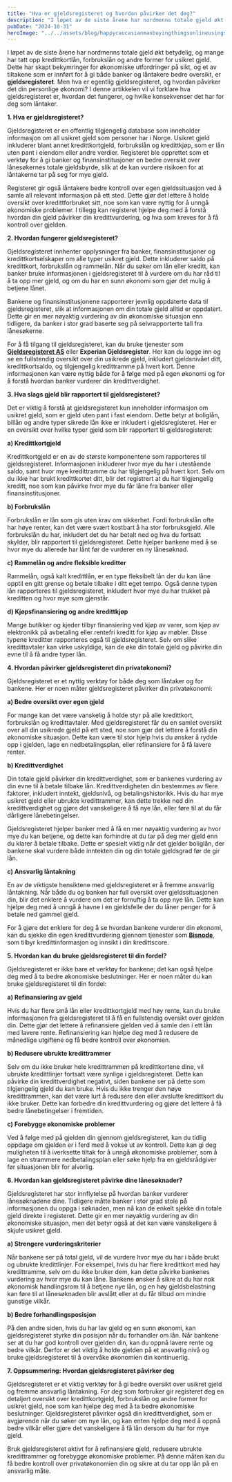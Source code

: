 ```yaml
---
title: "Hva er gjeldsregisteret og hvordan påvirker det deg?"
description: "I løpet av de siste årene har nordmenns totale gjeld økt betydelig, og mange har tatt opp kredittkortlån, forbrukslån og andre former for usikret gjeld. Dette har skapt bekymringer for økonomiske utfordringer på sikt, og et av tiltakene som er innført for å gi både banker og låntakere bedre oversikt, er gjeldsregisteret. Men hva er &#8230; Read more"
pubDate: "2024-10-31"
heroImage: "../../assets/blog/happycaucasianmanbuyingthingsonlineusingsmartphone.jpg"
---
```


I løpet av de siste årene har nordmenns totale gjeld økt betydelig, og mange har tatt opp kredittkortlån, forbrukslån og andre former for usikret gjeld. Dette har skapt bekymringer for økonomiske utfordringer på sikt, og et av tiltakene som er innført for å gi både banker og låntakere bedre oversikt, er **gjeldsregisteret**. Men hva er egentlig gjeldsregisteret, og hvordan påvirker det din personlige økonomi? I denne artikkelen vil vi forklare hva gjeldsregisteret er, hvordan det fungerer, og hvilke konsekvenser det har for deg som låntaker.

**1. Hva er gjeldsregisteret?**

Gjeldsregisteret er en offentlig tilgjengelig database som inneholder informasjon om all usikret gjeld som personer har i Norge. Usikret gjeld inkluderer blant annet kredittkortgjeld, forbrukslån og kredittkjøp, som er lån uten pant i eiendom eller andre verdier. Registeret ble opprettet som et verktøy for å gi banker og finansinstitusjoner en bedre oversikt over lånesøkernes totale gjeldsbyrde, slik at de kan vurdere risikoen for at låntakerne tar på seg for mye gjeld.

Registeret gir også låntakere bedre kontroll over egen gjeldssituasjon ved å samle all relevant informasjon på ett sted. Dette gjør det lettere å holde oversikt over kredittforbruket sitt, noe som kan være nyttig for å unngå økonomiske problemer. I tillegg kan registeret hjelpe deg med å forstå hvordan din gjeld påvirker din kredittvurdering, og hva som kreves for å få kontroll over gjelden.

**2. Hvordan fungerer gjeldsregisteret?**

Gjeldsregisteret innhenter opplysninger fra banker, finansinstitusjoner og kredittkortselskaper om alle typer usikret gjeld. Dette inkluderer saldo på kredittkort, forbrukslån og rammelån. Når du søker om lån eller kreditt, kan banker bruke informasjonen i gjeldsregisteret til å vurdere om du har råd til å ta opp mer gjeld, og om du har en sunn økonomi som gjør det mulig å betjene lånet.

Bankene og finansinstitusjonene rapporterer jevnlig oppdaterte data til gjeldsregisteret, slik at informasjonen om din totale gjeld alltid er oppdatert. Dette gir en mer nøyaktig vurdering av din økonomiske situasjon enn tidligere, da banker i stor grad baserte seg på selvrapporterte tall fra lånesøkerne.

For å få tilgang til gjeldsregisteret, kan du bruke tjenester som **[Gjeldsregisteret AS](https://www.gjeldsregisteret.com)** eller **Experian Gjeldsregister**. Her kan du logge inn og se en fullstendig oversikt over din usikrede gjeld, inkludert gjeldsnivået ditt, kredittkortsaldo, og tilgjengelig kredittramme på hvert kort. Denne informasjonen kan være nyttig både for å følge med på egen økonomi og for å forstå hvordan banker vurderer din kredittverdighet.

**3. Hva slags gjeld blir rapportert til gjeldsregisteret?**

Det er viktig å forstå at gjeldsregisteret kun inneholder informasjon om usikret gjeld, som er gjeld uten pant i fast eiendom. Dette betyr at boliglån, billån og andre typer sikrede lån ikke er inkludert i gjeldsregisteret. Her er en oversikt over hvilke typer gjeld som blir rapportert til gjeldsregisteret:

**a) Kredittkortgjeld**

Kredittkortgjeld er en av de største komponentene som rapporteres til gjeldsregisteret. Informasjonen inkluderer hvor mye du har i utestående saldo, samt hvor mye kredittramme du har tilgjengelig på hvert kort. Selv om du ikke har brukt kredittkortet ditt, blir det registrert at du har tilgjengelig kreditt, noe som kan påvirke hvor mye du får låne fra banker eller finansinstitusjoner.

**b) Forbrukslån**

Forbrukslån er lån som gis uten krav om sikkerhet. Fordi forbrukslån ofte har høye renter, kan det være svært kostbart å ha stor forbruksgjeld. Alle forbrukslån du har, inkludert det du har betalt ned og hva du fortsatt skylder, blir rapportert til gjeldsregisteret. Dette hjelper bankene med å se hvor mye du allerede har lånt før de vurderer en ny lånesøknad.

**c) Rammelån og andre fleksible kreditter**

Rammelån, også kalt kredittlån, er en type fleksibelt lån der du kan låne opptil en gitt grense og betale tilbake i ditt eget tempo. Også denne typen lån rapporteres til gjeldsregisteret, inkludert hvor mye du har trukket på kreditten og hvor mye som gjenstår.

**d) Kjøpsfinansiering og andre kredittkjøp**

Mange butikker og kjeder tilbyr finansiering ved kjøp av varer, som kjøp av elektronikk på avbetaling eller rentefri kreditt for kjøp av møbler. Disse typene kreditter rapporteres også til gjeldsregisteret. Selv om slike kredittavtaler kan virke uskyldige, kan de øke din totale gjeld og påvirke din evne til å få andre typer lån.

**4. Hvordan påvirker gjeldsregisteret din privatøkonomi?**

Gjeldsregisteret er et nyttig verktøy for både deg som låntaker og for bankene. Her er noen måter gjeldsregisteret påvirker din privatøkonomi:

**a) Bedre oversikt over egen gjeld**

For mange kan det være vanskelig å holde styr på alle kredittkort, forbrukslån og kredittavtaler. Med gjeldsregisteret får du en samlet oversikt over all din usikrede gjeld på ett sted, noe som gjør det lettere å forstå din økonomiske situasjon. Dette kan være til stor hjelp hvis du ønsker å rydde opp i gjelden, lage en nedbetalingsplan, eller refinansiere for å få lavere renter.

**b) Kredittverdighet**

Din totale gjeld påvirker din kredittverdighet, som er bankenes vurdering av din evne til å betale tilbake lån. Kredittverdigheten din bestemmes av flere faktorer, inkludert inntekt, gjeldsnivå, og betalingshistorikk. Hvis du har mye usikret gjeld eller ubrukte kredittrammer, kan dette trekke ned din kredittverdighet og gjøre det vanskeligere å få nye lån, eller føre til at du får dårligere lånebetingelser.

Gjeldsregisteret hjelper banker med å få en mer nøyaktig vurdering av hvor mye du kan betjene, og dette kan forhindre at du tar på deg mer gjeld enn du klarer å betale tilbake. Dette er spesielt viktig når det gjelder boliglån, der bankene skal vurdere både inntekten din og din totale gjeldsgrad før de gir lån.

**c) Ansvarlig låntakning**

En av de viktigste hensiktene med gjeldsregisteret er å fremme ansvarlig låntakning. Når både du og banken har full oversikt over gjeldssituasjonen din, blir det enklere å vurdere om det er fornuftig å ta opp nye lån. Dette kan hjelpe deg med å unngå å havne i en gjeldsfelle der du låner penger for å betale ned gammel gjeld.

For å gjøre det enklere for deg å se hvordan bankene vurderer din økonomi, kan du sjekke din egen kredittvurdering gjennom tjenester som **[Bisnode](https://www.bisnode.no)**, som tilbyr kredittinformasjon og innsikt i din kredittscore.

**5. Hvordan kan du bruke gjeldsregisteret til din fordel?**

Gjeldsregisteret er ikke bare et verktøy for bankene; det kan også hjelpe deg med å ta bedre økonomiske beslutninger. Her er noen måter du kan bruke gjeldsregisteret til din fordel:

**a) Refinansiering av gjeld**

Hvis du har flere små lån eller kredittkortgjeld med høy rente, kan du bruke informasjonen fra gjeldsregisteret til å få en fullstendig oversikt over gjelden din. Dette gjør det lettere å refinansiere gjelden ved å samle den i ett lån med lavere rente. Refinansiering kan hjelpe deg med å redusere de månedlige utgiftene og få bedre kontroll over økonomien.

**b) Redusere ubrukte kredittrammer**

Selv om du ikke bruker hele kredittrammen på kredittkortene dine, vil ubrukte kredittlinjer fortsatt være synlige i gjeldsregisteret. Dette kan påvirke din kredittverdighet negativt, siden bankene ser på dette som tilgjengelig gjeld du kan bruke. Hvis du ikke trenger den høye kredittrammen, kan det være lurt å redusere den eller avslutte kredittkort du ikke bruker. Dette kan forbedre din kredittvurdering og gjøre det lettere å få bedre lånebetingelser i fremtiden.

**c) Forebygge økonomiske problemer**

Ved å følge med på gjelden din gjennom gjeldsregisteret, kan du tidlig oppdage om gjelden er i ferd med å vokse ut av kontroll. Dette kan gi deg muligheten til å iverksette tiltak for å unngå økonomiske problemer, som å lage en strammere nedbetalingsplan eller søke hjelp fra en gjeldsrådgiver før situasjonen blir for alvorlig.

**6. Hvordan kan gjeldsregisteret påvirke dine lånesøknader?**

Gjeldsregisteret har stor innflytelse på hvordan banker vurderer lånesøknadene dine. Tidligere måtte banker i stor grad stole på informasjonen du oppga i søknaden, men nå kan de enkelt sjekke din totale gjeld direkte i registeret. Dette gir en mer nøyaktig vurdering av din økonomiske situasjon, men det betyr også at det kan være vanskeligere å skjule usikret gjeld.

**a) Strengere vurderingskriterier**

Når bankene ser på total gjeld, vil de vurdere hvor mye du har i både brukt og ubrukte kredittlinjer. For eksempel, hvis du har flere kredittkort med høy kredittramme, selv om du ikke bruker dem, kan dette påvirke bankenes vurdering av hvor mye du kan låne. Bankene ønsker å sikre at du har nok økonomisk handlingsrom til å betjene nye lån, og en høy gjeldsbelastning kan føre til at lånesøknaden blir avslått eller at du får tilbud om mindre gunstige vilkår.

**b) Bedre forhandlingsposisjon**

På den andre siden, hvis du har lav gjeld og en sunn økonomi, kan gjeldsregisteret styrke din posisjon når du forhandler om lån. Når bankene ser at du har god kontroll over gjelden din, kan du oppnå lavere rente og bedre vilkår. Derfor er det viktig å holde gjelden på et ansvarlig nivå og bruke gjeldsregisteret til å overvåke økonomien din kontinuerlig.

**7. Oppsummering: Hvordan gjeldsregisteret påvirker deg**

Gjeldsregisteret er et viktig verktøy for å gi bedre oversikt over usikret gjeld og fremme ansvarlig låntakning. For deg som forbruker gir registeret deg en detaljert oversikt over kredittkortgjeld, forbrukslån og andre former for usikret gjeld, noe som kan hjelpe deg med å ta bedre økonomiske beslutninger. Gjeldsregisteret påvirker også din kredittverdighet, som er avgjørende når du søker om nye lån, og kan enten hjelpe deg med å oppnå bedre vilkår eller gjøre det vanskeligere å få lån dersom du har for mye gjeld.

Bruk gjeldsregisteret aktivt for å refinansiere gjeld, redusere ubrukte kredittrammer og forebygge økonomiske problemer. På denne måten kan du få bedre kontroll over privatøkonomien din og sikre at du tar opp lån på en ansvarlig måte.